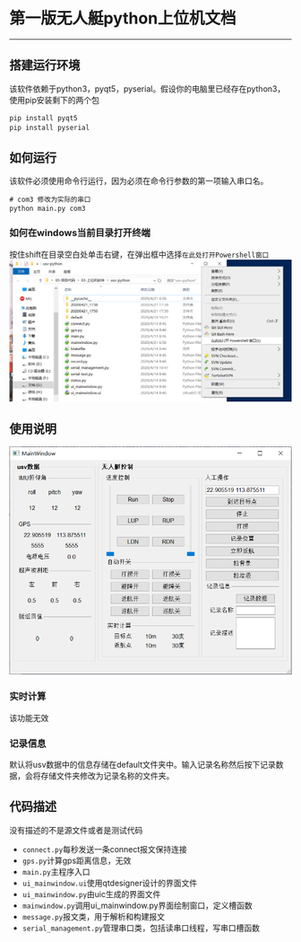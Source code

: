 # 第一版无人艇python上位机文档
---

## 搭建运行环境
该软件依赖于python3，pyqt5，pyserial。假设你的电脑里已经存在python3，使用pip安装剩下的两个包
``` sh
pip install pyqt5
pip install pyserial
```

## 如何运行
该软件必须使用命令行运行，因为必须在命令行参数的第一项输入串口名。
```
# com3 修改为实际的串口
python main.py com3
```
### 如何在windows当前目录打开终端
按住shift在目录空白处单击右键，在弹出框中选择`在此处打开Powershell窗口`
![open shell](open_shell.png)

## 使用说明
![interface](interface.png)
### 实时计算
该功能无效
### 记录信息
默认将usv数据中的信息存储在default文件夹中。输入记录名称然后按下记录数据，会将存储文件夹修改为记录名称的文件夹。

## 代码描述
没有描述的不是源文件或者是测试代码
- `connect.py`每秒发送一条connect报文保持连接
- `gps.py`计算gps距离信息，无效
- `main.py`主程序入口
- `ui_mainwindow.ui`使用qtdesigner设计的界面文件
- `ui_mainwindow.py`由uic生成的界面文件
- `mainwindow.py`调用ui_mainwindow.py界面绘制窗口，定义槽函数
- `message.py`报文类，用于解析和构建报文
- `serial_management.py`管理串口类，包括读串口线程，写串口槽函数
